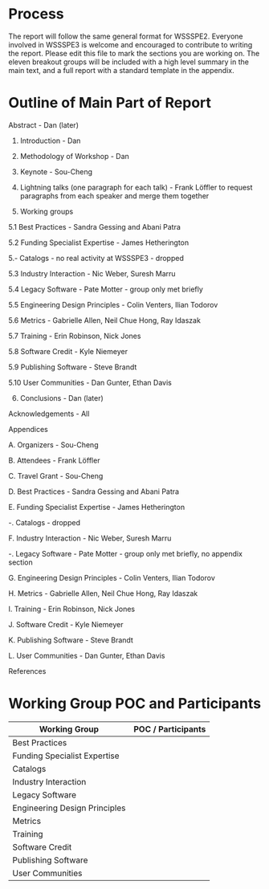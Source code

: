 # Process
The report will follow the same general format for WSSSPE2. 
Everyone involved in WSSSPE3 is welcome and encouraged to contribute to writing the report. 
Please edit this file to mark the sections you are working on. The eleven breakout groups will be included with a 
high level summary in the main text, and a full report with a standard template in the appendix.


# Outline of Main Part of Report

Abstract - Dan (later)

1. Introduction - Dan

2. Methodology of Workshop - Dan

3. Keynote - Sou-Cheng 

4. Lightning talks (one paragraph for each talk) - Frank Löffler to request paragraphs from each speaker and merge them together

5. Working groups 

  5.1 Best Practices - Sandra Gessing and Abani Patra

  5.2 Funding Specialist Expertise - James Hetherington

  5.- Catalogs - no real activity at WSSSPE3 - dropped

  5.3 Industry Interaction - Nic Weber, Suresh Marru

  5.4 Legacy Software - Pate Motter - group only met briefly

  5.5 Engineering Design Principles - Colin Venters, Ilian Todorov

  5.6 Metrics - Gabrielle Allen, Neil Chue Hong, Ray Idaszak

  5.7 Training - Erin Robinson, Nick Jones

  5.8 Software Credit - Kyle Niemeyer

  5.9 Publishing Software - Steve Brandt

  5.10 User Communities - Dan Gunter, Ethan Davis

6. Conclusions - Dan (later)

Acknowledgements - All

Appendices 

  A. Organizers - Sou-Cheng
  
  B. Attendees - Frank Löffler

  C. Travel Grant - Sou-Cheng
  
  D. Best Practices - Sandra Gessing and Abani Patra
    
  E. Funding Specialist Expertise - James Hetherington
    
  -. Catalogs - dropped
    
  F. Industry Interaction - Nic Weber, Suresh Marru
    
  -. Legacy Software - Pate Motter - group only met briefly, no appendix section
    
  G. Engineering Design Principles - Colin Venters, Ilian Todorov
    
  H. Metrics - Gabrielle Allen, Neil Chue Hong, Ray Idaszak
    
  I. Training - Erin Robinson, Nick Jones
    
  J. Software Credit - Kyle Niemeyer
    
  K. Publishing Software - Steve Brandt
    
  L. User Communities - Dan Gunter, Ethan Davis

References

# Working Group POC and Participants

Working Group | POC / Participants
------------- | ------------
Best Practices |  
Funding Specialist Expertise | 
Catalogs | 
Industry Interaction |
Legacy Software |
Engineering Design Principles |
Metrics | 
Training | 
Software Credit |
Publishing Software |
User Communities |

